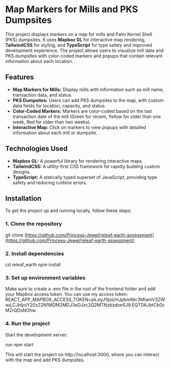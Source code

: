 # Map Markers for Mills and PKS Dumpsites

This project displays markers on a map for mills and Palm Kernel Shell (PKS) dumpsites. It uses **Mapbox GL** for interactive map rendering, **TailwindCSS** for styling, and **TypeScript** for type safety and improved development experience. The project allows users to visualize mill data and PKS dumpsites with color-coded markers and popups that contain relevant information about each location.

## Features

- **Map Markers for Mills:** Display mills with information such as mill name, transaction data, and status.
- **PKS Dumpsites:** Users can add PKS dumpsites to the map, with custom data fields for location, capacity, and status.
- **Color-Coded Markers:** Markers are color-coded based on the last transaction date of the mill (Green for recent, Yellow for older than one week, Red for older than two weeks).
- **Interactive Map:** Click on markers to view popups with detailed information about each mill or dumpsite.

## Technologies Used

- **Mapbox GL:** A powerful library for rendering interactive maps.
- **TailwindCSS:** A utility-first CSS framework for rapidly building custom designs.
- **TypeScript:** A statically typed superset of JavaScript, providing type safety and reducing runtime errors.

## Installation

To get the project up and running locally, follow these steps:

### 1. Clone the repository

git clone [https://github.com/Princess-Jewel/releaf-earth-assessment](https://github.com/Princess-Jewel/releaf-earth-assessment) 

### 2. Install dependencies

cd releaf_earth
npm install

### 3. Set up environment variables

Make sure to create a .env file in the root of the frontend folder and add your Mapbox access token.
You can use my access token:
REACT_APP_MAPBOX_ACCESS_TOKEN=pk.eyJ1IjoicHJpbmNlc3MtamV3ZWwiLCJhIjoiY20zZ2N1MDM2MDJ3eDJxc2Q2MTNzbzdoeSJ9.EQTDAJbtCb0cMZrQDsNOhw


### 4. Run the project

Start the development server:

run npm start 

This will start the project on http://localhost:3000, where you can interact with the map and add PKS dumpsites.
